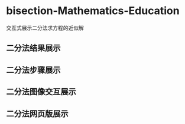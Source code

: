 # bisection-Mathematics-Education
交互式展示二分法求方程的近似解

## 二分法结果展示

## 二分法步骤展示

## 二分法图像交互展示

## 二分法网页版展示
